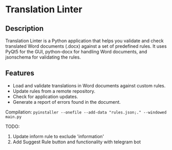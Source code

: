 # Translation Linter

## Description

Translation Linter is a Python application that helps you validate and check translated Word documents (.docx) against a set of predefined rules. It uses PyQt5 for the GUI, python-docx for handling Word documents, and jsonschema for validating the rules.

## Features

- Load and validate translations in Word documents against custom rules.
- Update rules from a remote repository.
- Check for application updates.
- Generate a report of errors found in the document.

Compilation: `pyinstaller --onefile --add-data "rules.json;." --windowed  main.py`

TODO:

1. Update inform rule to exclude 'information'
2. Add Suggest Rule button and functionality with telegram bot
